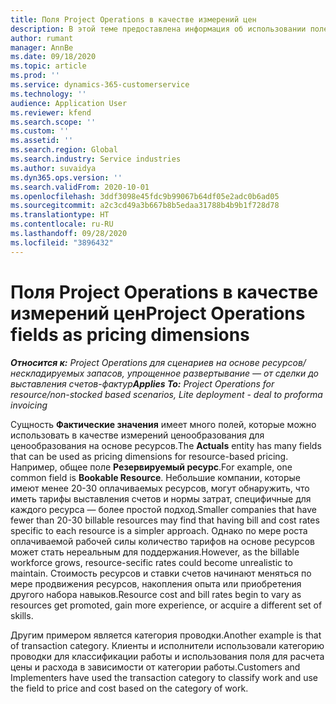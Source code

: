 ```yaml
---
title: Поля Project Operations в качестве измерений цен
description: В этой теме предоставлена информация об использовании полей в качестве измерений ценообразования в Dynamics 365 Project Operations.
author: rumant
manager: AnnBe
ms.date: 09/18/2020
ms.topic: article
ms.prod: ''
ms.service: dynamics-365-customerservice
ms.technology: ''
audience: Application User
ms.reviewer: kfend
ms.search.scope: ''
ms.custom: ''
ms.assetid: ''
ms.search.region: Global
ms.search.industry: Service industries
ms.author: suvaidya
ms.dyn365.ops.version: ''
ms.search.validFrom: 2020-10-01
ms.openlocfilehash: 3ddf3098e45fdc9b99067b64df05e2adc0b6ad05
ms.sourcegitcommit: a2c3cd49a3b667b8b5edaa31788b4b9b1f728d78
ms.translationtype: HT
ms.contentlocale: ru-RU
ms.lasthandoff: 09/28/2020
ms.locfileid: "3896432"
---
```

# <a name="project-operations-fields-as-pricing-dimensions"></a><span data-ttu-id="d829c-103">Поля Project Operations в качестве измерений цен</span><span class="sxs-lookup"><span data-stu-id="d829c-103">Project Operations fields as pricing dimensions</span></span>

<span data-ttu-id="d829c-104">_**Относится к:** Project Operations для сценариев на основе ресурсов/нескладируемых запасов, упрощенное развертывание — от сделки до выставления счетов-фактур_</span><span class="sxs-lookup"><span data-stu-id="d829c-104">_**Applies To:** Project Operations for resource/non-stocked based scenarios, Lite deployment - deal to proforma invoicing_</span></span>

<span data-ttu-id="d829c-105">Сущность **Фактические значения** имеет много полей, которые можно использовать в качестве измерений ценообразования для ценообразования на основе ресурсов.</span><span class="sxs-lookup"><span data-stu-id="d829c-105">The **Actuals** entity has many fields that can be used as pricing dimensions for resource-based pricing.</span></span> <span data-ttu-id="d829c-106">Например, общее поле **Резервируемый ресурс**.</span><span class="sxs-lookup"><span data-stu-id="d829c-106">For example, one common field is **Bookable Resource**.</span></span> <span data-ttu-id="d829c-107">Небольшие компании, которые имеют менее 20-30 оплачиваемых ресурсов, могут обнаружить, что иметь тарифы выставления счетов и нормы затрат, специфичные для каждого ресурса — более простой подход.</span><span class="sxs-lookup"><span data-stu-id="d829c-107">Smaller companies that have fewer than 20-30 billable resources may find that having bill and cost rates specific to each resource is a simpler approach.</span></span> <span data-ttu-id="d829c-108">Однако по мере роста оплачиваемой рабочей силы количество тарифов на основе ресурсов может стать нереальным для поддержания.</span><span class="sxs-lookup"><span data-stu-id="d829c-108">However, as the billable workforce grows, resource-secific rates could become unrealistic to maintain.</span></span> <span data-ttu-id="d829c-109">Стоимость ресурсов и ставки счетов начинают меняться по мере продвижения ресурсов, накопления опыта или приобретения другого набора навыков.</span><span class="sxs-lookup"><span data-stu-id="d829c-109">Resource cost and bill rates begin to vary as resources get promoted, gain more experience, or acquire a different set of skills.</span></span> 

<span data-ttu-id="d829c-110">Другим примером является категория проводки.</span><span class="sxs-lookup"><span data-stu-id="d829c-110">Another example is that of transaction category.</span></span> <span data-ttu-id="d829c-111">Клиенты и исполнители использовали категорию проводки для классификации работы и использования поля для расчета цены и расхода в зависимости от категории работы.</span><span class="sxs-lookup"><span data-stu-id="d829c-111">Customers and Implementers have used the transaction category to classify work and use the field to price and cost based on the category of work.</span></span>
